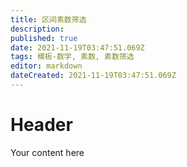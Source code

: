 ```yaml
---
title: 区间素数筛选
description: 
published: true
date: 2021-11-19T03:47:51.069Z
tags: 模板-数学, 素数, 素数筛选
editor: markdown
dateCreated: 2021-11-19T03:47:51.069Z
---
```


# Header
Your content here